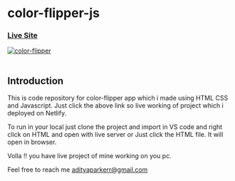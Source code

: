 # color-flipper-js

### [Live Site](https://flip-background-color.netlify.app)

<a href="https://ibb.co/JHzXBhk"><img src="https://i.ibb.co/m4HQDxz/color-flipper.png" alt="color-flipper" border="0"></a><br /><a target='_blank' href='https://imgbb.com/'></a><br />

## Introduction
This is code repository for color-flipper app which i made using HTML CSS and Javascript. 
Just click the above link so live working of project which i deployed on Netlify.

To run in your local just clone the project and import in VS code and right click on HTML and open with live server or Just click the HTML file.
It will open in browser. 

Volla !! you have live project of mine working on you pc.

Feel free to reach me adityaparkerr@gmail.com
